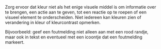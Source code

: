 <!-- @license CC0-1.0 -->

Zorg ervoor dat kleur niet als het enige visuele middel is om informatie over te brengen, een actie aan te geven, tot een reactie op te roepen of een visueel element te onderscheiden. Niet iedereen kan kleuren zien of verandering in kleur of kleurcontrast opmerken.

Bijvoorbeeld: geef een foutmelding niet alleen aan met een rood randje, maar ook in tekst en eventueel met een icoontje dat een foutmelding markeert.
